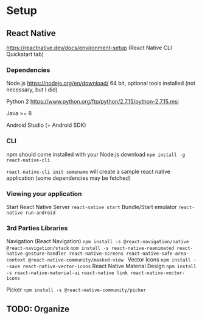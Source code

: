 # Setup


## React Native
https://reactnative.dev/docs/environment-setup
(React Native CLI Quickstart tab)

### Dependencies
Node.js
https://nodejs.org/en/download/
64 bit, optional tools installed (not necessary, but I did)

Python 2
https://www.python.org/ftp/python/2.7.15/python-2.7.15.msi

Java >= 8

Android Studio (+ Android SDK)

### CLI
npm should come installed with your Node.js download
`npm install -g react-native-cli`

`react-native-cli init somename`
will create a sample react native application (some dependencies may be fetched)

### Viewing your application
Start React Native Server
`react-native start`
Bundle/Start emulator
`react-native run-android`

### 3rd Parties Libraries
Navigation (React Navigation)
`npm install -s @react-navigation/native @react-navigation/stack`
`npm install -s react-native-reanimated react-native-gesture-handler react-native-screens react-native-safe-area-context @react-native-community/masked-view
`
Vector Icons
`npm install --save react-native-vector-icons`
React Native Material Design
`npm install -s react-native-material-ui`
`react-native link react-native-vector-icons`

Picker
`npm install -s @react-native-community/picker`
## TODO: Organize
